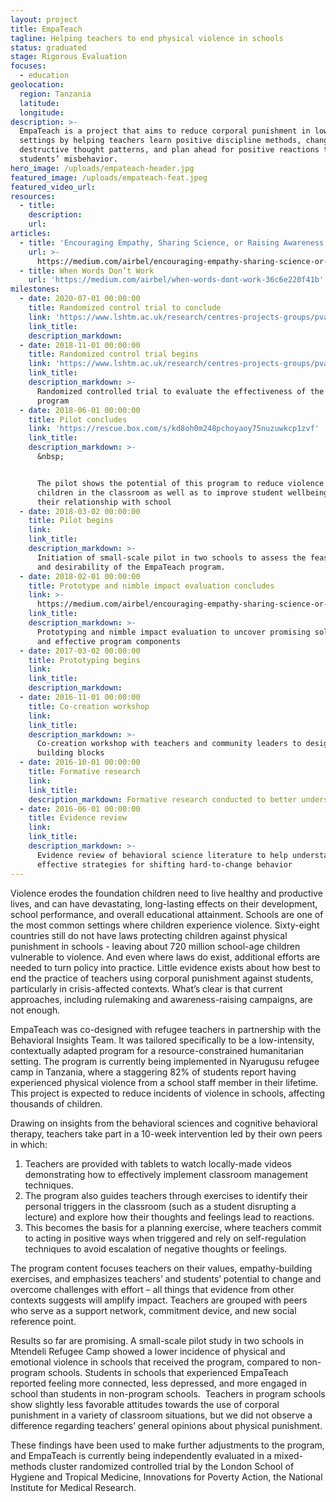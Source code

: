 ```yaml
---
layout: project
title: EmpaTeach
tagline: Helping teachers to end physical violence in schools
status: graduated
stage: Rigorous Evaluation
focuses:
  - education
geolocation:
  region: Tanzania
  latitude:
  longitude:
description: >-
  EmpaTeach is a project that aims to reduce corporal punishment in low resource
  settings by helping teachers learn positive discipline methods, change
  destructive thought patterns, and plan ahead for positive reactions to
  students’ misbehavior.
hero_image: /uploads/empateach-header.jpg
featured_image: /uploads/empateach-feat.jpeg
featured_video_url:
resources:
  - title:
    description:
    url:
articles:
  - title: 'Encouraging Empathy, Sharing Science, or Raising Awareness of Rights?'
    url: >-
      https://medium.com/airbel/encouraging-empathy-sharing-science-or-raising-awareness-of-rights-106e205e5191
  - title: When Words Don’t Work
    url: 'https://medium.com/airbel/when-words-dont-work-36c6e220f41b'
milestones:
  - date: 2020-07-01 00:00:00
    title: Randomized control trial to conclude
    link: 'https://www.lshtm.ac.uk/research/centres-projects-groups/pvac-study'
    link_title:
    description_markdown:
  - date: 2018-11-01 00:00:00
    title: Randomized control trial begins
    link: 'https://www.lshtm.ac.uk/research/centres-projects-groups/pvac-study'
    link_title:
    description_markdown: >-
      Randomized controlled trial to evaluate the effectiveness of the EmpaTeach
      program
  - date: 2018-06-01 00:00:00
    title: Pilot concludes
    link: 'https://rescue.box.com/s/kd8oh0m248pchoyaoy75nuzuwkcp1zvf'
    link_title:
    description_markdown: >-
      &nbsp;


      The pilot shows the potential of this program to reduce violence against
      children in the classroom as well as to improve student wellbeing and
      their relationship with school
  - date: 2018-03-02 00:00:00
    title: Pilot begins
    link:
    link_title:
    description_markdown: >-
      Initiation of small-scale pilot in two schools to assess the feasibility
      and desirability of the EmpaTeach program.
  - date: 2018-02-01 00:00:00
    title: Prototype and nimble impact evaluation concludes
    link: >-
      https://medium.com/airbel/encouraging-empathy-sharing-science-or-raising-awareness-of-rights-106e205e5191
    link_title:
    description_markdown: >-
      Prototyping and nimble impact evaluation to uncover promising solutions
      and effective program components
  - date: 2017-03-02 00:00:00
    title: Prototyping begins
    link:
    link_title:
    description_markdown:
  - date: 2016-11-01 00:00:00
    title: Co-creation workshop
    link:
    link_title:
    description_markdown: >-
      Co-creation workshop with teachers and community leaders to design program
      building blocks
  - date: 2016-10-01 00:00:00
    title: Formative research
    link:
    link_title:
    description_markdown: Formative research conducted to better understand the context
  - date: 2016-06-01 00:00:00
    title: Evidence review
    link:
    link_title:
    description_markdown: >-
      Evidence review of behavioral science literature to help understand
      effective strategies for shifting hard-to-change behavior
---
```


Violence erodes the foundation children need to live healthy and productive lives, and can have devastating, long-lasting effects on their development, school performance, and overall educational attainment. Schools are one of the most common settings where children experience violence. Sixty-eight countries still do not have laws protecting children against physical punishment in schools - leaving about 720 million school-age children vulnerable to violence. And even where laws do exist, additional efforts are needed to turn policy into practice. Little evidence exists about how best to end the practice of teachers using corporal punishment against students, particularly in crisis-affected contexts. What’s clear is that current approaches, including rulemaking and awareness-raising campaigns, are not enough.

EmpaTeach was co-designed with refugee teachers in partnership with the Behavioral Insights Team. It was tailored specifically to be a low-intensity, contextually adapted program for a resource-constrained humanitarian setting. The program is currently being implemented in Nyarugusu refugee camp in Tanzania, where a staggering 82% of students report having experienced physical violence from a school staff member in their lifetime. This project is expected to reduce incidents of violence in schools, affecting thousands of children.

Drawing on insights from the behavioral sciences and cognitive behavioral therapy, teachers take part in a 10-week intervention led by their own peers in which:

1. Teachers are provided with tablets to watch locally-made videos demonstrating how to effectively implement classroom management techniques.&nbsp;
2. The program also guides teachers through exercises to identify their personal triggers in the classroom (such as a student disrupting a lecture) and explore how their thoughts and feelings lead to reactions.&nbsp;
3. This becomes the basis for a planning exercise, where teachers commit to acting in positive ways when triggered and rely on self-regulation techniques to avoid escalation of negative thoughts or feelings.

The program content focuses teachers on their values, empathy-building exercises, and emphasizes teachers’ and students’ potential to change and overcome challenges with effort – all things that evidence from other contexts suggests will amplify impact. Teachers are grouped with peers who serve as a support network, commitment device, and new social reference point.

Results so far are promising. A small-scale pilot study in two schools in Mtendeli Refugee Camp showed a lower incidence of physical and emotional violence in schools that received the program, compared to non-program schools. Students in schools that experienced EmpaTeach reported feeling more connected, less depressed, and more engaged in school than students in non-program schools.&nbsp; Teachers in program schools show slightly less favorable attitudes towards the use of corporal punishment in a variety of classroom situations, but we did not observe a difference regarding teachers’ general opinions about physical punishment.&nbsp;

These findings have been used to make further adjustments to the program, and EmpaTeach is currently being independently evaluated in a mixed-methods cluster randomized controlled trial by the London School of Hygiene and Tropical Medicine, Innovations for Poverty Action, the National Institute for Medical Research.

